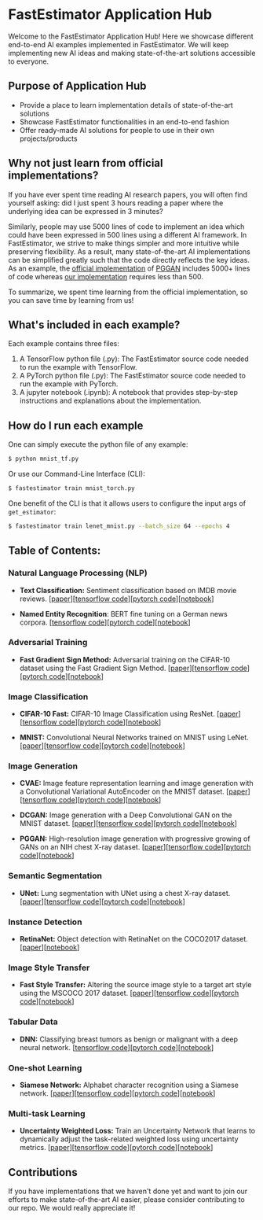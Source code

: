 # FastEstimator Application Hub

Welcome to the FastEstimator Application Hub! Here we showcase different end-to-end AI examples implemented in FastEstimator. We will keep implementing new AI ideas and making state-of-the-art solutions accessible to everyone.

## Purpose of Application Hub

* Provide a place to learn implementation details of state-of-the-art solutions
* Showcase FastEstimator functionalities in an end-to-end fashion
* Offer ready-made AI solutions for people to use in their own projects/products

## Why not just learn from official implementations?

If you have ever spent time reading AI research papers, you will often find yourself asking: did I just spent 3 hours reading a paper where the underlying idea can be expressed in 3 minutes?

Similarly, people may use 5000 lines of code to implement an idea which could have been expressed in 500 lines using a different AI framework. In FastEstimator, we strive to make things simpler and more intuitive while preserving flexibility. As a result, many state-of-the-art AI implementations can be simplified greatly such that the code directly reflects the key ideas. As an example, the [official implementation](https://github.com/tkarras/progressive_growing_of_gans) of [PGGAN](https://arxiv.org/abs/1710.10196) includes 5000+ lines of code whereas [our implementation](https://github.com/fastestimator/fastestimator/blob/r1.0/apphub/image_generation/pggan/pggan_tf.py) requires less than 500.

To summarize, we spent time learning from the official implementation, so you can save time by learning from us!

## What's included in each example?

Each example contains three files:

1. A TensorFlow python file (.py): The FastEstimator source code needed to run the example with TensorFlow.
2. A PyTorch python file (.py): The FastEstimator source code needed to run the example with PyTorch.
3. A jupyter notebook (.ipynb): A notebook that provides step-by-step instructions and explanations about the implementation.

## How do I run each example

One can simply execute the python file of any example:
``` bash
$ python mnist_tf.py
```

Or use our Command-Line Interface (CLI):

``` bash
$ fastestimator train mnist_torch.py
```

One benefit of the CLI is that it allows users to configure the input args of `get_estimator`:

``` bash
$ fastestimator train lenet_mnist.py --batch_size 64 --epochs 4
```

## Table of Contents:
### Natural Language Processing (NLP)
* **Text Classification:** Sentiment classification based on IMDB movie reviews. [[paper](https://www.bioinf.jku.at/publications/older/2604.pdf)][[tensorflow code](https://github.com/fastestimator/fastestimator/blob/r1.0/apphub/NLP/imdb/imdb_tf.py)][[pytorch code](https://github.com/fastestimator/fastestimator/blob/r1.0/apphub/NLP/imdb/imdb_torch.py)][[notebook](https://github.com/fastestimator/fastestimator/blob/r1.0/apphub/NLP/imdb/imdb.ipynb)]

* **Named Entity Recognition**: BERT fine tuning on a German news corpora. [[tensorflow code](https://github.com/fastestimator/fastestimator/blob/r1.0/apphub/NLP/named_entity_recognition/bert_tf.py)][[pytorch code](https://github.com/fastestimator/fastestimator/blob/r1.0/apphub/NLP/named_entity_recognition/bert_torch.py)][[notebook](https://github.com/fastestimator/fastestimator/blob/r1.0/apphub/NLP/named_entity_recognition/bert.ipynb)]

### Adversarial Training
* **Fast Gradient Sign Method:** Adversarial training on the CIFAR-10 dataset using the Fast Gradient Sign Method. [[paper](https://arxiv.org/abs/1412.6572)][[tensorflow code](https://github.com/fastestimator/fastestimator/blob/r1.0/apphub/adversarial_training/fgsm/fgsm_tf.py)][[pytorch code](https://github.com/fastestimator/fastestimator/blob/r1.0/apphub/adversarial_training/fgsm/fgsm_torch.py)][[notebook](https://github.com/fastestimator/fastestimator/blob/r1.0/apphub/adversarial_training/fgsm/fgsm.ipynb)]

### Image Classification
* **CIFAR-10 Fast:** CIFAR-10 Image Classification using ResNet. [[paper](https://arxiv.org/abs/1608.06993)][[tensorflow code](https://github.com/fastestimator/fastestimator/blob/r1.0/apphub/image_classification/cifar10_fast/cifar10_fast_tf.py)][[pytorch code](https://github.com/fastestimator/fastestimator/blob/r1.0/apphub/image_classification/cifar10_fast/cifar10_fast_torch.py)][[notebook](https://github.com/fastestimator/fastestimator/blob/r1.0/apphub/image_classification/cifar10_fast/cifar10_fast.ipynb)]

* **MNIST:** Convolutional Neural Networks trained on MNIST using LeNet. [[paper](http://yann.lecun.com/exdb/publis/pdf/lecun-01a.pdf)][[tensorflow code](https://github.com/fastestimator/fastestimator/blob/r1.0/apphub/image_classification/mnist/mnist_tf.py)][[pytorch code](https://github.com/fastestimator/fastestimator/blob/r1.0/apphub/image_classification/mnist/mnist_torch.py)][[notebook](https://github.com/fastestimator/fastestimator/blob/r1.0/apphub/image_classification/mnist/mnist.ipynb)]

### Image Generation
* **CVAE:** Image feature representation learning and image generation with a Convolutional Variational AutoEncoder on the MNIST dataset. [[paper](https://arxiv.org/abs/1312.6114)][[tensorflow code](https://github.com/fastestimator/fastestimator/blob/r1.0/apphub/image_generation/cvae/cvae_tf.py)][[pytorch code](https://github.com/fastestimator/fastestimator/blob/r1.0/apphub/image_generation/cvae/cvae_torch.py)][[notebook](https://github.com/fastestimator/fastestimator/blob/r1.0/apphub/image_generation/cvae/cvae.ipynb)]

* **DCGAN:** Image generation with a Deep Convolutional GAN on the MNIST dataset. [[paper](https://arxiv.org/abs/1511.06434)][[tensorflow code](https://github.com/fastestimator/fastestimator/blob/r1.0/apphub/image_generation/dcgan/dcgan_tf.py)][[pytorch code](https://github.com/fastestimator/fastestimator/blob/r1.0/apphub/image_generation/dcgan/dcgan_torch.py)][[notebook](https://github.com/fastestimator/fastestimator/blob/r1.0/apphub/image_generation/dcgan/dcgan.ipynb)]

* **PGGAN:** High-resolution image generation with progressive growing of GANs on an NIH chest X-ray dataset. [[paper](https://arxiv.org/abs/1710.10196)][[tensorflow code](https://github.com/fastestimator/fastestimator/blob/r1.0/apphub/image_generation/pggan/pggan_tf.py)][[pytorch code](https://github.com/fastestimator/fastestimator/blob/r1.0/apphub/image_generation/pggan/pggan_torch.py)][[notebook](https://github.com/fastestimator/fastestimator/blob/r1.0/apphub/image_generation/pggan/pggan.ipynb)]

### Semantic Segmentation
* **UNet:** Lung segmentation with UNet using a chest X-ray dataset. [[paper](https://arxiv.org/abs/1505.04597)][[tensorflow code](https://github.com/fastestimator/fastestimator/blob/r1.0/apphub/semantic_segmentation/unet/unet_tf.py)][[pytorch code](https://github.com/fastestimator/fastestimator/blob/r1.0/apphub/semantic_segmentation/unet/unet_torch.py)][[notebook](https://github.com/fastestimator/fastestimator/blob/r1.0/apphub/semantic_segmentation/unet/unet.ipynb)]

### Instance Detection
* **RetinaNet:** Object detection with RetinaNet on the COCO2017 dataset. [[paper](https://arxiv.org/abs/1708.02002)][[notebook](https://github.com/fastestimator/fastestimator/blob/r1.0/apphub/instance_detection/retinanet/retinanet.ipynb)]

### Image Style Transfer
* **Fast Style Transfer:** Altering the source image style to a target art style using the MSCOCO 2017 dataset. [[paper](https://cs.stanford.edu/people/jcjohns/papers/eccv16/JohnsonECCV16.pdf)][[tensorflow code](https://github.com/fastestimator/fastestimator/blob/r1.0/apphub/style_transfer/fst_coco/fst_tf.py)][[pytorch code](https://github.com/fastestimator/fastestimator/blob/r1.0/apphub/style_transfer/fst_coco/fst_torch.py)][[notebook](https://github.com/fastestimator/fastestimator/blob/r1.0/apphub/style_transfer/fst_coco/fst.ipynb)]

### Tabular Data
* **DNN:** Classifying breast tumors as benign or malignant with a deep neural network. [[tensorflow code](https://github.com/fastestimator/fastestimator/blob/r1.0/apphub/tabular/dnn/dnn_tf.py)][[pytorch code](https://github.com/fastestimator/fastestimator/blob/r1.0/apphub/tabular/dnn/dnn_torch.py)][[notebook](https://github.com/fastestimator/fastestimator/blob/r1.0/apphub/tabular/dnn/dnn.ipynb)]

### One-shot Learning
* **Siamese Network:** Alphabet character recognition using a Siamese network. [[paper](https://www.cs.cmu.edu/~rsalakhu/papers/oneshot1.pdf)][[tensorflow code](https://github.com/fastestimator/fastestimator/blob/r1.0/apphub/one_shot_learning/siamese_tf.py)][[pytorch code](https://github.com/fastestimator/fastestimator/blob/r1.0/apphub/one_shot_learning/siamese_torch.py)][[notebook](https://github.com/fastestimator/fastestimator/blob/r1.0/apphub/one_shot_learning/siamese.ipynb)]

### Multi-task Learning
* **Uncertainty Weighted Loss:** Train an Uncertainty Network that learns to dynamically adjust the task-related weighted loss using uncertainty metrics. [[paper](https://arxiv.org/abs/1705.07115)][[tensorflow code](https://github.com/fastestimator/fastestimator/blob/r1.0/apphub/multi_task_learning/uncertainty_weighted_loss/uncertainty_loss_tf.py)][[pytorch code](https://github.com/fastestimator/fastestimator/blob/r1.0/apphub/multi_task_learning/uncertainty_weighted_loss/uncertainty_loss_torch.py)][[notebook](https://github.com/fastestimator/fastestimator/blob/r1.0/apphub/multi_task_learning/uncertainty_weighted_loss/uncertainty_loss.ipynb)]

## Contributions
If you have implementations that we haven't done yet and want to join our efforts to make state-of-the-art AI easier, please consider contributing to our repo. We would really appreciate it!
